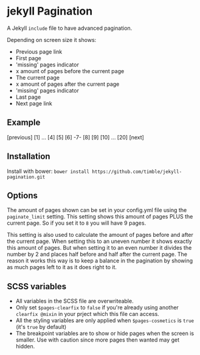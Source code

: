 # jekyll Pagination
A Jekyll `include` file to have advanced pagination.

Depending on screen size it shows:
* Previous page link
* First page
* 'missing' pages indicator
* x amount of pages before the current page
* The current page
* x amount of pages after the current page
* 'missing' pages indicator
* Last page
* Next page link

## Example

[previous] [1] ... [4] [5] [6] -7- [8] [9] [10] ... [20] [next]

## Installation

Install with bower: `bower install https://github.com/timble/jekyll-pagination.git`

## Options
The amount of pages shown can be set in your config.yml file using the `paginate_limit` setting. This setting shows this amount of pages PLUS the current page. So if you set it to `8` you will have 9 pages.

This setting is also used to calculate the amount of pages before and after the current page. When setting this to an uneven number it shows exactly this amount of pages. But when setting it to an even number it divides the number by 2 and places half before and half after the current page. The reason it works this way is to keep a balance in the pagination by showing as much pages left to it as it does right to it.

## SCSS variables
* All variables in the SCSS file are overwriteable.
* Only set `$pages-clearfix` to `false` if you're already using another `clearfix @mixin` in your prject which this file can access.
* All the styling variables are only applied when `$pages-cosmetics` is `true` (it's `true` by default)
* The breakpoint variables are to show or hide pages when the screen is smaller. Use with caution since more pages then wanted may get hidden.